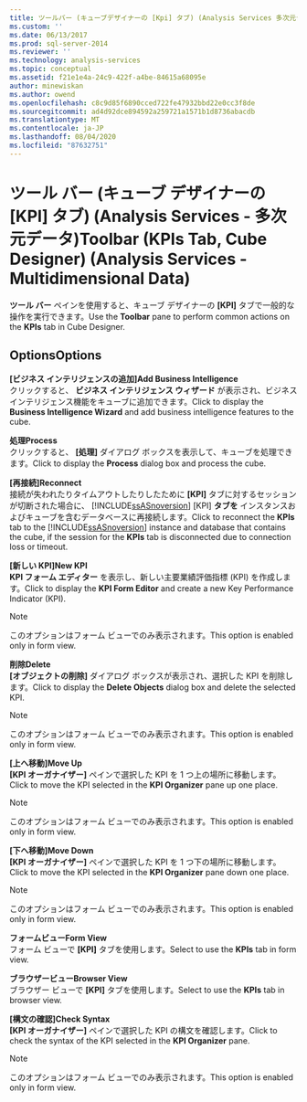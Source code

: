 ```yaml
---
title: ツールバー (キューブデザイナーの [Kpi] タブ) (Analysis Services 多次元データ) |Microsoft Docs
ms.custom: ''
ms.date: 06/13/2017
ms.prod: sql-server-2014
ms.reviewer: ''
ms.technology: analysis-services
ms.topic: conceptual
ms.assetid: f21e1e4a-24c9-422f-a4be-84615a68095e
author: minewiskan
ms.author: owend
ms.openlocfilehash: c8c9d85f6890cced722fe47932bbd22e0cc3f8de
ms.sourcegitcommit: ad4d92dce894592a259721a1571b1d8736abacdb
ms.translationtype: MT
ms.contentlocale: ja-JP
ms.lasthandoff: 08/04/2020
ms.locfileid: "87632751"
---
```

# <a name="toolbar-kpis-tab-cube-designer-analysis-services---multidimensional-data"></a><span data-ttu-id="385ef-102">ツール バー (キューブ デザイナーの [KPI] タブ) (Analysis Services - 多次元データ)</span><span class="sxs-lookup"><span data-stu-id="385ef-102">Toolbar (KPIs Tab, Cube Designer) (Analysis Services - Multidimensional Data)</span></span>
  <span data-ttu-id="385ef-103">**ツール バー** ペインを使用すると、キューブ デザイナーの **[KPI]** タブで一般的な操作を実行できます。</span><span class="sxs-lookup"><span data-stu-id="385ef-103">Use the **Toolbar** pane to perform common actions on the **KPIs** tab in Cube Designer.</span></span>  
  
## <a name="options"></a><span data-ttu-id="385ef-104">Options</span><span class="sxs-lookup"><span data-stu-id="385ef-104">Options</span></span>  
 <span data-ttu-id="385ef-105">**[ビジネス インテリジェンスの追加]**</span><span class="sxs-lookup"><span data-stu-id="385ef-105">**Add Business Intelligence**</span></span>  
 <span data-ttu-id="385ef-106">クリックすると、 **ビジネス インテリジェンス ウィザード** が表示され、ビジネス インテリジェンス機能をキューブに追加できます。</span><span class="sxs-lookup"><span data-stu-id="385ef-106">Click to display the **Business Intelligence Wizard** and add business intelligence features to the cube.</span></span>  
  
 <span data-ttu-id="385ef-107">**処理**</span><span class="sxs-lookup"><span data-stu-id="385ef-107">**Process**</span></span>  
 <span data-ttu-id="385ef-108">クリックすると、 **[処理]** ダイアログ ボックスを表示して、キューブを処理できます。</span><span class="sxs-lookup"><span data-stu-id="385ef-108">Click to display the **Process** dialog box and process the cube.</span></span>  
  
 <span data-ttu-id="385ef-109">**[再接続]**</span><span class="sxs-lookup"><span data-stu-id="385ef-109">**Reconnect**</span></span>  
 <span data-ttu-id="385ef-110">接続が失われたりタイムアウトしたりしたために **[KPI]** タブに対するセッションが切断された場合に、 [!INCLUDE[ssASnoversion](../includes/ssasnoversion-md.md)] [KPI] **タブを** インスタンスおよびキューブを含むデータベースに再接続します。</span><span class="sxs-lookup"><span data-stu-id="385ef-110">Click to reconnect the **KPIs** tab to the [!INCLUDE[ssASnoversion](../includes/ssasnoversion-md.md)] instance and database that contains the cube, if the session for the **KPIs** tab is disconnected due to connection loss or timeout.</span></span>  
  
 <span data-ttu-id="385ef-111">**[新しい KPI]**</span><span class="sxs-lookup"><span data-stu-id="385ef-111">**New KPI**</span></span>  
 <span data-ttu-id="385ef-112">**KPI フォーム エディター** を表示し、新しい主要業績評価指標 (KPI) を作成します。</span><span class="sxs-lookup"><span data-stu-id="385ef-112">Click to display the **KPI Form Editor** and create a new Key Performance Indicator (KPI).</span></span>  
  
> [!NOTE]  
>  <span data-ttu-id="385ef-113">このオプションはフォーム ビューでのみ表示されます。</span><span class="sxs-lookup"><span data-stu-id="385ef-113">This option is enabled only in form view.</span></span>  
  
 <span data-ttu-id="385ef-114">**削除**</span><span class="sxs-lookup"><span data-stu-id="385ef-114">**Delete**</span></span>  
 <span data-ttu-id="385ef-115">**[オブジェクトの削除]** ダイアログ ボックスが表示され、選択した KPI を削除します。</span><span class="sxs-lookup"><span data-stu-id="385ef-115">Click to display the **Delete Objects** dialog box and delete the selected KPI.</span></span>  
  
> [!NOTE]  
>  <span data-ttu-id="385ef-116">このオプションはフォーム ビューでのみ表示されます。</span><span class="sxs-lookup"><span data-stu-id="385ef-116">This option is enabled only in form view.</span></span>  
  
 <span data-ttu-id="385ef-117">**[上へ移動]**</span><span class="sxs-lookup"><span data-stu-id="385ef-117">**Move Up**</span></span>  
 <span data-ttu-id="385ef-118">**[KPI オーガナイザー]** ペインで選択した KPI を 1 つ上の場所に移動します。</span><span class="sxs-lookup"><span data-stu-id="385ef-118">Click to move the KPI selected in the **KPI Organizer** pane up one place.</span></span>  
  
> [!NOTE]  
>  <span data-ttu-id="385ef-119">このオプションはフォーム ビューでのみ表示されます。</span><span class="sxs-lookup"><span data-stu-id="385ef-119">This option is enabled only in form view.</span></span>  
  
 <span data-ttu-id="385ef-120">**[下へ移動]**</span><span class="sxs-lookup"><span data-stu-id="385ef-120">**Move Down**</span></span>  
 <span data-ttu-id="385ef-121">**[KPI オーガナイザー]** ペインで選択した KPI を 1 つ下の場所に移動します。</span><span class="sxs-lookup"><span data-stu-id="385ef-121">Click to move the KPI selected in the **KPI Organizer** pane down one place.</span></span>  
  
> [!NOTE]  
>  <span data-ttu-id="385ef-122">このオプションはフォーム ビューでのみ表示されます。</span><span class="sxs-lookup"><span data-stu-id="385ef-122">This option is enabled only in form view.</span></span>  
  
 <span data-ttu-id="385ef-123">**フォームビュー**</span><span class="sxs-lookup"><span data-stu-id="385ef-123">**Form View**</span></span>  
 <span data-ttu-id="385ef-124">フォーム ビューで **[KPI]** タブを使用します。</span><span class="sxs-lookup"><span data-stu-id="385ef-124">Select to use the **KPIs** tab in form view.</span></span>  
  
 <span data-ttu-id="385ef-125">**ブラウザービュー**</span><span class="sxs-lookup"><span data-stu-id="385ef-125">**Browser View**</span></span>  
 <span data-ttu-id="385ef-126">ブラウザー ビューで **[KPI]** タブを使用します。</span><span class="sxs-lookup"><span data-stu-id="385ef-126">Select to use the **KPIs** tab in browser view.</span></span>  
  
 <span data-ttu-id="385ef-127">**[構文の確認]**</span><span class="sxs-lookup"><span data-stu-id="385ef-127">**Check Syntax**</span></span>  
 <span data-ttu-id="385ef-128">**[KPI オーガナイザー]** ペインで選択した KPI の構文を確認します。</span><span class="sxs-lookup"><span data-stu-id="385ef-128">Click to check the syntax of the KPI selected in the **KPI Organizer** pane.</span></span>  
  
> [!NOTE]  
>  <span data-ttu-id="385ef-129">このオプションはフォーム ビューでのみ表示されます。</span><span class="sxs-lookup"><span data-stu-id="385ef-129">This option is enabled only in form view.</span></span>  
  
  
